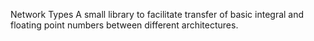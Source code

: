 Network Types
A small library to facilitate transfer of basic integral and floating point numbers between different architectures.
